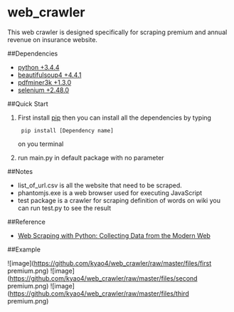 # web_crawler

This web crawler is designed specifically for scraping premium and annual revenue on insurance website.

##Dependencies

+ [python +3.4.4](https://www.python.org/downloads/)
+ [beautifulsoup4 +4.4.1](http://www.crummy.com/software/BeautifulSoup/bs4/doc/)
+ [pdfminer3k +1.3.0](https://pypi.python.org/pypi/pdfminer3k/)
+ [selenium +2.48.0](http://www.seleniumhq.org/)

##Quick Start

1. First install [pip](https://pip.pypa.io/en/stable/installing/)
   then you can install all the dependencies by typing 
		 
        pip install [Dependency name]

   on you terminal
   
2. run main.py in default package with no parameter

##Notes

+ list_of_url.csv is all the website that need to be scraped.
+ phantomjs.exe is a web browser used for executing JavaScript
+ test package is a crawler for scraping definition of words on wiki you can run test.py to see the result


##Reference

+ [Web Scraping with Python: Collecting Data from the Modern Web](http://www.amazon.com/Web-Scraping-Python-Collecting-Modern/dp/1491910291/ref=sr_1_1?ie=UTF8&qid=1454881087&sr=8-1&keywords=OReilly.Web.Scraping.with.Python.Collecting.Data.from.the.Modern.Web)


##Example

![image](https://github.com/kyao4/web_crawler/raw/master/files/first premium.png)
![image](https://github.com/kyao4/web_crawler/raw/master/files/second premium.png)
![image](https://github.com/kyao4/web_crawler/raw/master/files/third premium.png)
